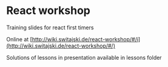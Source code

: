 # React workshop

Training slides for react first timers

Online at [http://wiki.switajski.de/react-workshop/#/i](http://wiki.switajski.de/react-workshop/#/)

Solutions of lessons in presentation available in lessons folder

